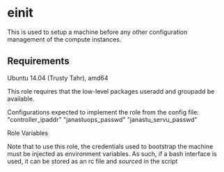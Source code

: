 # einit

This is used to setup a machine before any other configuration management of the compute instances.

## Requirements 

Ubuntu 14.04 (Trusty Tahr), amd64

This role requires that the low-level packages useradd and groupadd be available.

Configurations expected to implement the role from the config file:
  "controller\_ipaddr"
  "janastuops\_passwd"
  "janastu\_servu\_passwd"


Role Variables

Note that to use this role, the credentials used to bootstrap the machine must be injected as environment variables. As such, if a bash interface is used, it can be stored as an rc file and *source*d in the script
